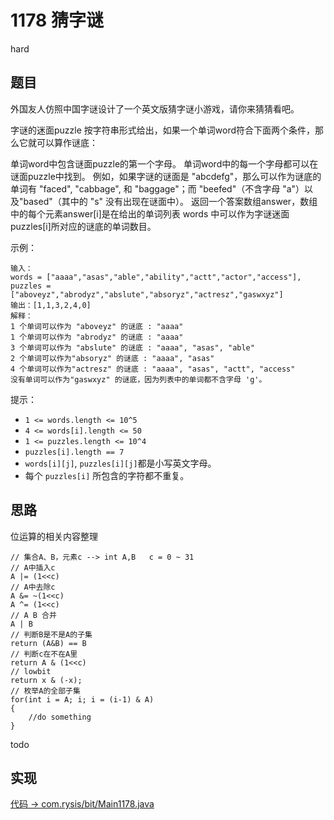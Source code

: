 # 1178 猜字谜

hard

## 题目

外国友人仿照中国字谜设计了一个英文版猜字谜小游戏，请你来猜猜看吧。

字谜的迷面puzzle 按字符串形式给出，如果一个单词word符合下面两个条件，那么它就可以算作谜底：

单词word中包含谜面puzzle的第一个字母。
单词word中的每一个字母都可以在谜面puzzle中找到。
例如，如果字谜的谜面是 "abcdefg"，那么可以作为谜底的单词有 "faced", "cabbage", 和 "baggage"；而 "beefed"（不含字母 "a"）以及"based"（其中的 "s" 没有出现在谜面中）。
返回一个答案数组answer，数组中的每个元素answer[i]是在给出的单词列表 words 中可以作为字谜迷面puzzles[i]所对应的谜底的单词数目。



示例：
```
输入：
words = ["aaaa","asas","able","ability","actt","actor","access"], 
puzzles = ["aboveyz","abrodyz","abslute","absoryz","actresz","gaswxyz"]
输出：[1,1,3,2,4,0]
解释：
1 个单词可以作为 "aboveyz" 的谜底 : "aaaa" 
1 个单词可以作为 "abrodyz" 的谜底 : "aaaa"
3 个单词可以作为 "abslute" 的谜底 : "aaaa", "asas", "able"
2 个单词可以作为"absoryz" 的谜底 : "aaaa", "asas"
4 个单词可以作为"actresz" 的谜底 : "aaaa", "asas", "actt", "access"
没有单词可以作为"gaswxyz" 的谜底，因为列表中的单词都不含字母 'g'。
```

提示：

- `1 <= words.length <= 10^5`
- `4 <= words[i].length <= 50`
- `1 <= puzzles.length <= 10^4`
- `puzzles[i].length == 7`
- `words[i][j]`, `puzzles[i][j]`都是小写英文字母。
- 每个 `puzzles[i]` 所包含的字符都不重复。

## 思路

位运算的相关内容整理
```
// 集合A、B，元素c --> int A,B   c = 0 ~ 31
// A中插入c
A |= (1<<c)
// A中去除c
A &= ~(1<<c)
A ^= (1<<c)
// A B 合并
A | B
// 判断B是不是A的子集
return (A&B) == B
// 判断c在不在A里
return A & (1<<c)
// lowbit
return x & (-x);
// 枚举A的全部子集
for(int i = A; i; i = (i-1) & A)
{
    //do something
}
```

todo 

## 实现

[代码 -> com.rysis/bit/Main1178.java](../../src/com/rysis/bit/Main1178.java)